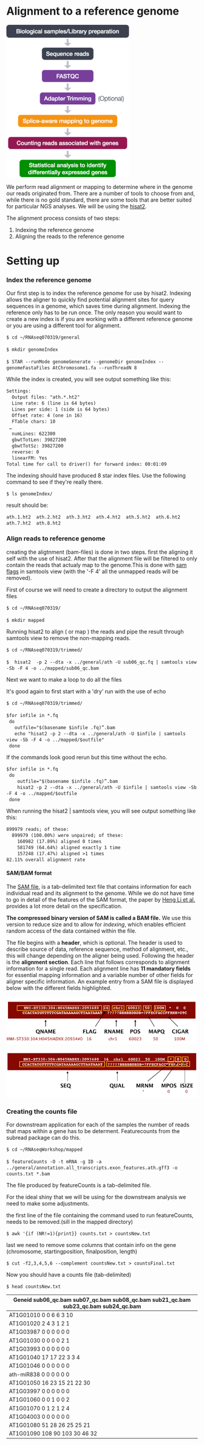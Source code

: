 
# Alignment to a reference genome

<img src="../images/RNAseqWorkflow.png" height="400" >

We perform read alignment or mapping to determine where in the genome our reads originated from. There are a number of tools to
choose from and, while there is no gold standard, there are some tools that are better suited for particular NGS analyses. We will be
using the [hisat2](http://ccb.jhu.edu/software/hisat2/index.shtml).

The alignment process consists of two steps:

1. Indexing the reference genome
2. Aligning the reads to the reference genome


# Setting up



### Index the reference genome
Our first step is to index the reference genome for use by hisat2. Indexing allows the aligner to quickly find potential alignment sites for query sequences in a genome, which saves time during alignment. Indexing the reference only has to be run once. The only reason you would want to create a new index is if you are working with a different reference genome or you are using a different tool for alignment.

~~~
$ cd ~/RNAseq070319/general

$ mkdir genomeIndex

$ STAR --runMode genomeGenerate --genomeDir genomeIndex --genomeFastaFiles AtChromosome1.fa --runThreadN 8

~~~


While the index is created, you will see output something like this:

~~~
Settings:
  Output files: "ath.*.ht2"
  Line rate: 6 (line is 64 bytes)
  Lines per side: 1 (side is 64 bytes)
  Offset rate: 4 (one in 16)
  FTable chars: 10
 …
  numLines: 622300
  gbwtTotLen: 39827200
  gbwtTotSz: 39827200
  reverse: 0
  linearFM: Yes
Total time for call to driver() for forward index: 00:01:09

~~~



The indexing should have produced 8 star index files. Use the following command to see if they're really there.

~~~
$ ls genomeIndex/
~~~


result should be:
~~~
ath.1.ht2  ath.2.ht2  ath.3.ht2  ath.4.ht2  ath.5.ht2  ath.6.ht2  ath.7.ht2  ath.8.ht2
~~~




### Align reads to reference genome

creating the aligtnment (bam-files) is done in two steps. first the aligning it self with the use of hisat2. After that the alignment file will be filtered to only contain the reads that actualy map to the genome.This is done with [sam flags](https://broadinstitute.github.io/picard/explain-flags.html) in samtools view (with the '-F 4' all the unmapped reads will be removed).   

First of course we will need to create a directory to output the alignment files

~~~
$ cd ~/RNAseq070319/

$ mkdir mapped
~~~



Running hisat2 to align ( or map ) the reads and pipe the result through samtools view to remove the non-mapping reads.

~~~
$ cd ~/RNAseq070319/trimmed/

$  hisat2  -p 2 --dta -x ../general/ath -U sub06_qc.fq | samtools view -Sb -F 4 -o ../mapped/sub06_qc.bam
~~~



Next we want to make a loop to do all the files

It's good again to first start with a 'dry' run with the use of echo

~~~
$ cd ~/RNAseq070319/trimmed/

$for infile in *.fq
 do
   outfile="$(basename $infile .fq)”.bam
   echo "hisat2 -p 2 --dta -x ../general/ath -U $infile | samtools view -Sb -F 4 -o ../mapped/$outfile"
 done
~~~


If the commands look good rerun but this time without the echo.

~~~
$for infile in *.fq
 do
    outfile="$(basename $infile .fq)”.bam
    hisat2 -p 2 --dta -x ../general/ath -U $infile | samtools view -Sb -F 4 -o ../mapped/$outfile
 done
~~~


When running the hisat2 | samtools view, you will see output something like this:

~~~
899979 reads; of these:
  899979 (100.00%) were unpaired; of these:
    160982 (17.89%) aligned 0 times
    581749 (64.64%) aligned exactly 1 time
    157248 (17.47%) aligned >1 times
82.11% overall alignment rate
~~~



#### SAM/BAM format
The [SAM file](https://github.com/adamfreedman/knowyourdata-genomics/blob/gh-pages/lessons/01-know_your_data.md#aligned-reads-sam),
is a tab-delimited text file that contains information for each individual read and its alignment to the genome. While we do not
have time to go in detail of the features of the SAM format, the paper by
[Heng Li et al.](http://bioinformatics.oxfordjournals.org/content/25/16/2078.full) provides a lot more detail on the specification.

**The compressed binary version of SAM is called a BAM file.** We use this version to reduce size and to allow for *indexing*, which enables efficient random access of the data contained within the file.

The file begins with a **header**, which is optional. The header is used to describe source of data, reference sequence, method of
alignment, etc., this will change depending on the aligner being used. Following the header is the **alignment section**. Each line
that follows corresponds to alignment information for a single read. Each alignment line has **11 mandatory fields** for essential
mapping information and a variable number of other fields for aligner specific information. An example entry from a SAM file is
displayed below with the different fields highlighted.

![sam_bam_1](../images/sam_bam_1.png)

![sam_bam2](../images/sam_bam2.png)


### Creating the counts file

For downstream application for each of the samples the number of reads that maps within a gene has to be determent.
Featurecounts from the subread package can do this.


~~~
$ cd ~/RNAseqWorkshop/mapped

$ featureCounts -O -t mRNA -g ID -a ../general/annotation.all_transcripts.exon_features.ath.gff3 -o counts.txt *.bam
~~~



The file produced by featureCounts is a tab-delimited file.

For the ideal shiny that we will be using for the downstream analysis we need to make some adjustments.

the first line of the file containing the command used to run featureCounts, needs to be removed.(sill in the mapped directory)

~~~
$ awk '{if (NR!=1){print}} counts.txt > countsNew.txt
~~~



last we need to remove some columns that contain info on the gene (chromosome, startingposition, finalposition, length)

~~~
$ cut -f2,3,4,5,6 --complement countsNew.txt > countsFinal.txt
~~~



Now you should have a counts file (tab-delimited)

~~~
$ head countsNew.txt
~~~




| Geneid  sub06_qc.bam    sub07_qc.bam    sub08_qc.bam    sub21_qc.bam    sub23_qc.bam    sub24_qc.bam |
|------------------------------------------------------------------------------------------------------|
| AT1G01010       0       0       6       6       3       10                                           |
| AT1G01020       2       4       3       1       2       1                                            |
| AT1G03987       0       0       0       0       0       0                                            |
| AT1G01030       0       0       0       0       2       1                                            |
| AT1G03993       0       0       0       0       0       0                                            |
| AT1G01040       17      17      22      3       3       4                                            |
| AT1G01046       0       0       0       0       0       0                                            |
| ath-miR838      0       0       0       0       0       0                                            |
| AT1G01050       16      23      15      21      22      30                                           |
| AT1G03997       0       0       0       0       0       0                                            |
| AT1G01060       0       0       1       0       0       2                                            |
| AT1G01070       0       1       2       1       2       4                                            |
| AT1G04003       0       0       0       0       0       0                                            |
| AT1G01080       51      28      26      25      25      21                                           |
| AT1G01090       108     90      103     30      46      32                                           |
